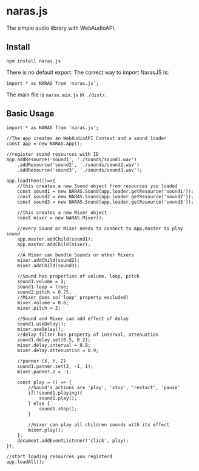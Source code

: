 # naras.js
The simple audio library with WebAudioAPI.

## Install
    npm install naras.js

There is no default export. The correct way to import NarasJS is:

    import * as NARAS from 'naras.js';

The main file is `naras.min.js` in `./dist/`.

## Basic Usage

    import * as NARAS from 'naras.js';

    //The app creates an WebAudioAPI Context and a sound loader
    const app = new NARAS.App();

    //register sound resources with ID
    app.addResource('sound1', './sounds/sound1.wav')
        .addResource('sound2', './sounds/sound2.wav')
        .addResource('sound3', './sounds/sound3.wav');

    app.loadThen(()=>{
        //this creates a new Sound object from resources you loaded
        const sound1 = new NARAS.Sound(app.loader.getResource('sound1'));
        const sound2 = new NARAS.Sound(app.loader.getResource('sound2'));
        const sound3 = new NARAS.Sound(app.loader.getResource('sound3'));

        //this creates a new Mixer object
        const mixer = new NARAS.Mixer();

        //every Sound or Mixer needs to connect to App.master to play sound
        app.master.addChild(sound1);
        app.master.addChild(mixer);
        
        //A Mixer can bundle Sounds or other Mixers
        mixer.addChild(sound2);
        mixer.addChild(sound3);

        //Sound has properties of volume, loop, pitch
        sound1.volume = 2;
        sound1.loop = true;
        sound2.pitch = 0.75;
        //Mixer does so('loop' property excluded)
        mixer.volume = 0.6;
        mixer.pitch = 2;

        //Sound and Mixer can add effect of delay
        sound1.useDelay();
        mixer.useDelay();
        //delay filter has property of interval, attenuation
        sound1.delay.set(0.5, 0.2);
        mixer.delay.interval = 0.8;
        mixer.delay.attenuation = 0.9;

        //panner (X, Y, Z)
        sound1.panner.set(2, -1, 1);
        mixer.panner.z = -1;

        const play = () => {
            //Sound's actions are 'play', 'stop', 'restart', 'pause'
            if(!sound1.playing){
                sound1.play();
            } else {
                sound1.stop();
            }
            
            //mixer can play all children sounds with its effect
            mixer.play();
        };
        document.addEventListener('click', play);
    });

    //start loading resources you registerd
    app.loadAll();
